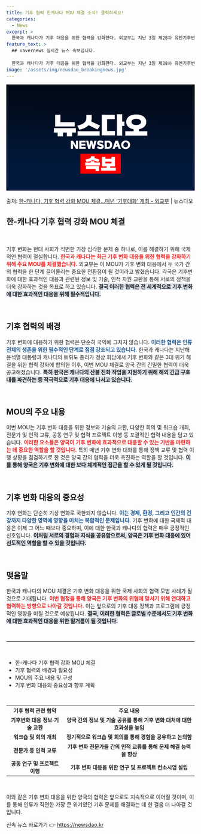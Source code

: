```yaml
---
title: 기후 협력 한캐나다 MOU 체결 소식! 클릭하세요!
categories:
  - News
excerpt: >
  한국과 캐나다가 기후 대응을 위한 협력을 강화한다. 외교부는 지난 3일 제28차 유엔기후변화협약 당사국총회(…
feature_text: >
  ## navernews 실시간 뉴스 속보입니다.

  한국과 캐나다가 기후 대응을 위한 협력을 강화한다. 외교부는 지난 3일 제28차 유엔기후변화협약 당사국총회(…
image: '/assets/img/newsdao_breakingnews.jpg'
---
```


![뉴스다오 속보](/assets/img/newsdao_breakingnews.jpg)

<p>출처: <a href="https://newsdao.kr/2718" rel="dofollow">한-캐나다, 기후 협력 강화 MOU 체결…매년 ‘기후대화’ 개최 - 외교부</a> | 뉴스다오</p>

<h2 data-ke-size="size26">한-캐나다 기후 협력 강화 MOU 체결</h2>

<p data-ke-size="size16">&nbsp;</p>

기후 변화는 현대 사회가 직면한 가장 심각한 문제 중 하나로, 이를 해결하기 위해 국제적인 협력이 절실합니다. <b><span style="color: #ee2323;">한국과 캐나다는 최근 기후 변화 대응을 위한 협력을 강화하기 위해 주요 MOU를 체결했습니다.</span></b> 외교부는 이 MOU가 기후 변화 대응에서 두 국가 간의 협력을 한 단계 끌어올리는 중요한 전환점이 될 것이라고 밝혔습니다. 각국은 기후변화에 대한 효과적인 대응과 관련된 정보 및 기술, 인적 자원 교환을 통해 서로의 정책을 더욱 강화하는 것을 목표로 하고 있습니다. <b><span style="background-color: #21538527;">결국 이러한 협력은 전 세계적으로 기후 변화에 대한 효과적인 대응을 위해 필수적입니다.</span></b>

<p data-ke-size="size16">&nbsp;</p>

<h2 data-ke-size="size26">기후 협력의 배경</h2>

기후 변화에 대응하기 위한 협력은 단순히 국익에 그치지 않습니다. <b><span style="color: #1a5490;">이러한 협력은 인류 전체의 생존을 위한 필수적인 단계로 점점 강조되고 있습니다.</span></b> 한국과 캐나다는 지난해 윤석열 대통령과 캐나다의 트뤼도 총리가 정상 회담에서 기후 변화와 같은 3대 위기 해결을 위한 협력 강화에 합의한 이후, 이번 MOU 체결로 양국 간의 긴밀한 협력이 더욱 공고해졌습니다. <b><span style="background-color: #21538527;">특히 한국은 캐나다의 산불 진화 작업을 지원하기 위해 해외 긴급 구호대를 파견하는 등 적극적으로 기후 대응에 나서고 있습니다.</span></b>

<p data-ke-size="size16">&nbsp;</p>

<h2 data-ke-size="size26">MOU의 주요 내용</h2>

이번 MOU는 기후 변화 대응을 위한 정보와 기술의 교환, 다양한 회의 및 워크숍 개최, 전문가 및 인적 교류, 공동 연구 및 협력 프로젝트 이행 등 포괄적인 협력 내용을 담고 있습니다. <b><span style="color: #ee2323;">이러한 요소들은 양국이 기후 변화에 효과적으로 대응할 수 있는 기반을 마련하는 데 중요한 역할을 할 것입니다.</span></b> 특히 매년 기후 변화 대화를 통해 정책 교류 및 협력 이행 상황을 점검하기로 한 것은 양국 간의 협력을 더욱 촉진하는 역할을 할 것입니다. <b><span style="background-color: #21538527;">이를 통해 양국은 기후 변화에 대한 보다 체계적인 접근을 할 수 있게 될 것입니다.</span></b>

<p data-ke-size="size16">&nbsp;</p>

<h2 data-ke-size="size26">기후 변화 대응의 중요성</h2>

기후 변화는 단순히 기상 변화로 국한되지 않습니다. <b><span style="color: #1a5490;">이는 경제, 환경, 그리고 인간의 건강까지 다양한 영역에 영향을 미치는 복합적인 문제입니다.</span></b> 기후 변화에 대한 국제적 대응은 이제 그 어느 때보다 중요하며, 이에 대한 한국과 캐나다의 협력은 매우 긍정적인 신호입니다. <b><span style="background-color: #21538527;">이처럼 서로의 경험과 지식을 공유함으로써, 양국은 기후 변화 대응에 있어 선도적인 역할을 할 수 있을 것입니다.</span></b>

<p data-ke-size="size16">&nbsp;</p>

<h2 data-ke-size="size26">맺음말</h2>

한국과 캐나다의 MOU 체결은 기후 변화 대응을 위한 국제 사회의 협력 모범 사례가 될 것으로 기대됩니다. <b><span style="color: #ee2323;">이번 협정을 통해 양국은 기후 변화의 위협에 맞서기 위해 연대하고 협력하는 방향으로 나아갈 것입니다.</span></b> 이는 앞으로의 기후 대응 정책과 프로그램에 긍정적인 영향을 미칠 것으로 예상됩니다. <b><span style="background-color: #21538527;">결국, 이러한 협력은 글로벌 수준에서도 기후 변화에 대한 효과적인 대응을 위한 밑거름이 될 것입니다.</span></b>

<p data-ke-size="size16">&nbsp;</p>

<hr>

<p data-ke-size="size16">&nbsp;</p>

<ul>
  <li>한-캐나다 기후 협력 강화 MOU 체결</li>
  <li>기후 협력의 배경과 필요성</li>
  <li>MOU의 주요 내용 및 구성</li>
  <li>기후 변화 대응의 중요성과 향후 계획</li>
</ul>

<p data-ke-size="size16">&nbsp;</p>

<table>
  <tr>
    <td style="text-align: center; height: 17px;"><b>기후 협력 관련 협약</b></td>
    <td style="text-align: center; height: 17px;"><b>주요 내용</b></td>
  </tr>
  <tr>
    <td style="text-align: center; height: 17px;"><b>기후변화 대응 정보·기술 교환</b></td>
    <td style="text-align: center; height: 17px;"><b>양국 간의 정보 및 기술 공유를 통해 기후 변화 대처에 대한 효과성을 높임</b></td>
  </tr>
  <tr>
    <td style="text-align: center; height: 17px;"><b>워크숍 및 회의 개최</b></td>
    <td style="text-align: center; height: 17px;"><b>정기적으로 워크숍 및 회의를 통해 경험을 공유하고 논의함</b></td>
  </tr>
  <tr>
    <td style="text-align: center; height: 17px;"><b>전문가 등 인적 교류</b></td>
    <td style="text-align: center; height: 17px;"><b>기후 변화 전문가들 간의 인적 교류를 통해 문제 해결 능력을 향상</b></td>
  </tr>
  <tr>
    <td style="text-align: center; height: 17px;"><b>공동 연구 및 프로젝트 이행</b></td>
    <td style="text-align: center; height: 17px;"><b>기후 변화 대응을 위한 연구 및 프로젝트 컨소시엄 설립</b></td>
  </tr>
</table>

<p data-ke-size="size16">&nbsp;</p>

이와 같은 기후 변화 대응을 위한 양국의 협력은 앞으로도 지속적으로 이어질 것이며, 이를 통해 인류가 직면한 가장 큰 위기였던 기후 문제를 해결하는 데 한 걸음 더 나아갈 것입니다. 

신속 뉴스 바로가기 👉 <a href="https://newsdao.kr" rel="dofollow">https://newsdao.kr</a>


